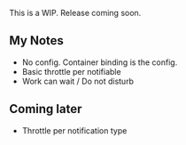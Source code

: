 This is a WIP. Release coming soon.

## My Notes
- No config. Container binding is the config.
- Basic throttle per notifiable
- Work can wait / Do not disturb

## Coming later
- Throttle per notification type

